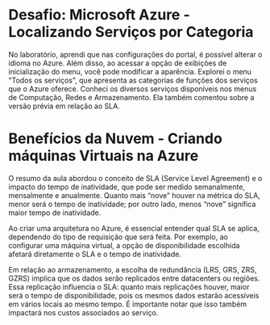 # Desafio: Microsoft Azure - Localizando Serviços por Categoria
No laboratório, aprendi que nas configurações do portal, é possível alterar o idioma no Azure. Além disso, ao acessar a opção de exibições de inicialização do menu, você pode modificar a aparência. Explorei o menu "Todos os serviços", que apresenta as categorias de funções dos serviços que o Azure oferece. Conheci os diversos serviços disponíveis nos menus de Computação, Redes e Armazenamento. Ela também comentou sobre a versão prévia em relação ao SLA.

# Benefícios da Nuvem - Criando máquinas Virtuais na Azure

O resumo da aula abordou o conceito de SLA (Service Level Agreement) e o impacto do tempo de inatividade, que pode ser medido semanalmente, mensalmente e anualmente. Quanto mais “nove” houver na métrica do SLA, menor será o tempo de inatividade; por outro lado, menos “nove” significa maior tempo de inatividade.

Ao criar uma arquitetura no Azure, é essencial entender qual SLA se aplica, dependendo do tipo de requisição que será feita. Por exemplo, ao configurar uma máquina virtual, a opção de disponibilidade escolhida afetará diretamente o SLA e o tempo de inatividade.

Em relação ao armazenamento, a escolha de redundância (LRS, GRS, ZRS, GZRS) implica que os dados serão replicados entre datacenters ou regiões. Essa replicação influencia o SLA: quanto mais replicações houver, maior será o tempo de disponibilidade, pois os mesmos dados estarão acessíveis em vários locais ao mesmo tempo. É importante notar que isso também impactará nos custos associados ao serviço.
